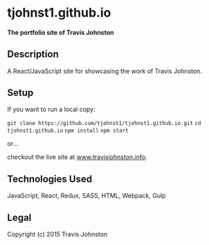 # tjohnst1.github.io
#### The portfolio site of Travis Johnston

## Description
A React/JavaScript site for showcasing the work of Travis Johnston.

## Setup
If you want to run a local copy:

`git clone https://github.com/tjohnst1/tjohnst1.github.io.git`
`cd tjohnst1.github.io`
`npm install`
`npm start`

or...

checkout the live site at www.travisjohnston.info.

## Technologies Used
JavaScript, React, Redux, SASS, HTML, Webpack, Gulp

## Legal
Copyright (c) 2015 Travis Johnston
